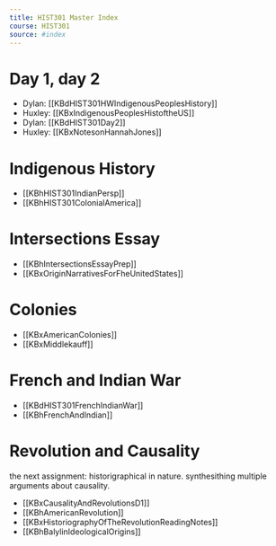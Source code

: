 ```yaml
---
title: HIST301 Master Index
course: HIST301
source: #index 
---
```


# Day 1, day 2
- Dylan: [[KBdHIST301HWIndigenousPeoplesHistory]]
- Huxley: [[KBxIndigenousPeoplesHistoftheUS]]
- Dylan: [[KBdHIST301Day2]]
- Huxley: [[KBxNotesonHannahJones]]

# Indigenous History
- [[KBhHIST301IndianPersp]] 
- [[KBhHIST301ColonialAmerica]] 

# Intersections Essay
- [[KBhIntersectionsEssayPrep]]
- [[KBxOriginNarrativesForFheUnitedStates]]

# Colonies
- [[KBxAmericanColonies]]
- [[KBxMiddlekauff]]

# French and Indian War
- [[KBdHIST301FrenchIndianWar]] 
- [[KBhFrenchAndIndian]] 


# Revolution and Causality

the next assignment: historigraphical in nature. synthesithing multiple arguments about causality.

- [[KBxCausalityAndRevolutionsD1]]
- [[KBhAmericanRevolution]]
- [[KBxHistoriographyOfTheRevolutionReadingNotes]]
- [[KBhBalylinIdeologicalOrigins]] 
